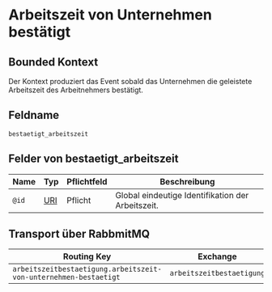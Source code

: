 # Arbeitszeit von Unternehmen bestätigt

## Bounded Kontext

Der Kontext produziert das Event sobald das Unternehmen die geleistete Arbeitszeit des Arbeitnehmers bestätigt.


## Feldname

`bestaetigt_arbeitszeit`

## Felder von bestaetigt_arbeitszeit

| Name | Typ  | Pflichtfeld  | Beschreibung  |
|---|---|---|---|
| `@id`  | [URI](https://tools.ietf.org/html/rfc3986)  | Pflicht  | Global eindeutige Identifikation der Arbeitszeit. |


## Transport über RabbmitMQ

| Routing Key  | Exchange  |
|---|---|
| `arbeitszeitbestaetigung.arbeitszeit-von-unternehmen-bestaetigt` | `arbeitszeitbestaetigung`  |
